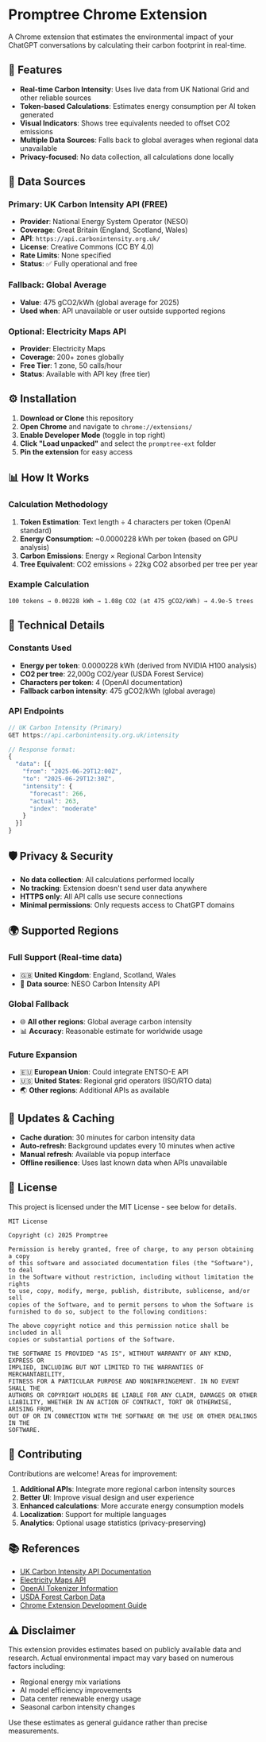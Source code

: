 # Promptree Chrome Extension

A Chrome extension that estimates the environmental impact of your ChatGPT conversations by calculating their carbon footprint in real-time.

## 🌲 Features

- **Real-time Carbon Intensity**: Uses live data from UK National Grid and other reliable sources
- **Token-based Calculations**: Estimates energy consumption per AI token generated
- **Visual Indicators**: Shows tree equivalents needed to offset CO2 emissions
- **Multiple Data Sources**: Falls back to global averages when regional data unavailable
- **Privacy-focused**: No data collection, all calculations done locally

## 🔌 Data Sources

### Primary: UK Carbon Intensity API (FREE)
- **Provider**: National Energy System Operator (NESO)
- **Coverage**: Great Britain (England, Scotland, Wales)
- **API**: `https://api.carbonintensity.org.uk/`
- **License**: Creative Commons (CC BY 4.0)
- **Rate Limits**: None specified
- **Status**: ✅ Fully operational and free

### Fallback: Global Average
- **Value**: 475 gCO2/kWh (global average for 2025)
- **Used when**: API unavailable or user outside supported regions

### Optional: Electricity Maps API
- **Provider**: Electricity Maps
- **Coverage**: 200+ zones globally
- **Free Tier**: 1 zone, 50 calls/hour
- **Status**: Available with API key (free tier)

## ⚙️ Installation

1. **Download or Clone** this repository
2. **Open Chrome** and navigate to `chrome://extensions/`
3. **Enable Developer Mode** (toggle in top right)
4. **Click "Load unpacked"** and select the `promptree-ext` folder
5. **Pin the extension** for easy access

## 📊 How It Works

### Calculation Methodology

1. **Token Estimation**: Text length ÷ 4 characters per token (OpenAI standard)
2. **Energy Consumption**: ~0.0000228 kWh per token (based on GPU analysis)
3. **Carbon Emissions**: Energy × Regional Carbon Intensity
4. **Tree Equivalent**: CO2 emissions ÷ 22kg CO2 absorbed per tree per year

### Example Calculation
```
100 tokens → 0.00228 kWh → 1.08g CO2 (at 475 gCO2/kWh) → 4.9e-5 trees
```

## 🔧 Technical Details

### Constants Used
- **Energy per token**: 0.0000228 kWh (derived from NVIDIA H100 analysis)
- **CO2 per tree**: 22,000g CO2/year (USDA Forest Service)
- **Characters per token**: 4 (OpenAI documentation)
- **Fallback carbon intensity**: 475 gCO2/kWh (global average)

### API Endpoints
```javascript
// UK Carbon Intensity (Primary)
GET https://api.carbonintensity.org.uk/intensity

// Response format:
{
  "data": [{
    "from": "2025-06-29T12:00Z",
    "to": "2025-06-29T12:30Z",
    "intensity": {
      "forecast": 266,
      "actual": 263,
      "index": "moderate"
    }
  }]
}
```

## 🛡️ Privacy & Security

- **No data collection**: All calculations performed locally
- **No tracking**: Extension doesn't send user data anywhere
- **HTTPS only**: All API calls use secure connections
- **Minimal permissions**: Only requests access to ChatGPT domains

## 🌍 Supported Regions

### Full Support (Real-time data)
- 🇬🇧 **United Kingdom**: England, Scotland, Wales
- 📡 **Data source**: NESO Carbon Intensity API

### Global Fallback
- 🌐 **All other regions**: Global average carbon intensity
- 📊 **Accuracy**: Reasonable estimate for worldwide usage

### Future Expansion
- 🇪🇺 **European Union**: Could integrate ENTSO-E API
- 🇺🇸 **United States**: Regional grid operators (ISO/RTO data)
- 🌏 **Other regions**: Additional APIs as available

## 🔄 Updates & Caching

- **Cache duration**: 30 minutes for carbon intensity data
- **Auto-refresh**: Background updates every 10 minutes when active
- **Manual refresh**: Available via popup interface
- **Offline resilience**: Uses last known data when APIs unavailable

## 📝 License

This project is licensed under the MIT License - see below for details.

```
MIT License

Copyright (c) 2025 Promptree

Permission is hereby granted, free of charge, to any person obtaining a copy
of this software and associated documentation files (the "Software"), to deal
in the Software without restriction, including without limitation the rights
to use, copy, modify, merge, publish, distribute, sublicense, and/or sell
copies of the Software, and to permit persons to whom the Software is
furnished to do so, subject to the following conditions:

The above copyright notice and this permission notice shall be included in all
copies or substantial portions of the Software.

THE SOFTWARE IS PROVIDED "AS IS", WITHOUT WARRANTY OF ANY KIND, EXPRESS OR
IMPLIED, INCLUDING BUT NOT LIMITED TO THE WARRANTIES OF MERCHANTABILITY,
FITNESS FOR A PARTICULAR PURPOSE AND NONINFRINGEMENT. IN NO EVENT SHALL THE
AUTHORS OR COPYRIGHT HOLDERS BE LIABLE FOR ANY CLAIM, DAMAGES OR OTHER
LIABILITY, WHETHER IN AN ACTION OF CONTRACT, TORT OR OTHERWISE, ARISING FROM,
OUT OF OR IN CONNECTION WITH THE SOFTWARE OR THE USE OR OTHER DEALINGS IN THE
SOFTWARE.
```

## 🤝 Contributing

Contributions are welcome! Areas for improvement:

1. **Additional APIs**: Integrate more regional carbon intensity sources
2. **Better UI**: Improve visual design and user experience
3. **Enhanced calculations**: More accurate energy consumption models
4. **Localization**: Support for multiple languages
5. **Analytics**: Optional usage statistics (privacy-preserving)

## 📚 References

- [UK Carbon Intensity API Documentation](https://carbon-intensity.github.io/api-definitions/)
- [Electricity Maps API](https://api-portal.electricitymaps.com/)
- [OpenAI Tokenizer Information](https://help.openai.com/en/articles/4936856)
- [USDA Forest Carbon Data](https://www.usda.gov/)
- [Chrome Extension Development Guide](https://developer.chrome.com/docs/extensions/)

## ⚠️ Disclaimer

This extension provides estimates based on publicly available data and research. Actual environmental impact may vary based on numerous factors including:

- Regional energy mix variations
- AI model efficiency improvements
- Data center renewable energy usage
- Seasonal carbon intensity changes

Use these estimates as general guidance rather than precise measurements.
